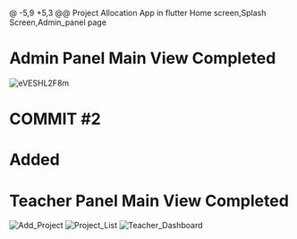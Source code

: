@ -5,9 +5,3 @@ Project Allocation App in flutter
 Home screen,Splash Screen,Admin_panel page
# Admin Panel Main View Completed
![eVESHL2F8m](https://user-images.githubusercontent.com/79256743/119220368-a441be00-bb03-11eb-858e-c391a993f69c.gif)
# COMMIT #2
# Added
# Teacher Panel Main View Completed
![Add_Project](https://user-images.githubusercontent.com/79273739/119242399-cb85a300-bb76-11eb-89eb-5ebe30b78799.PNG)
![Project_List](https://user-images.githubusercontent.com/79273739/119242401-cd4f6680-bb76-11eb-9cc2-4d5f01607d33.PNG)
![Teacher_Dashboard](https://user-images.githubusercontent.com/79273739/119242402-ce809380-bb76-11eb-857e-69aced0c95ac.PNG)